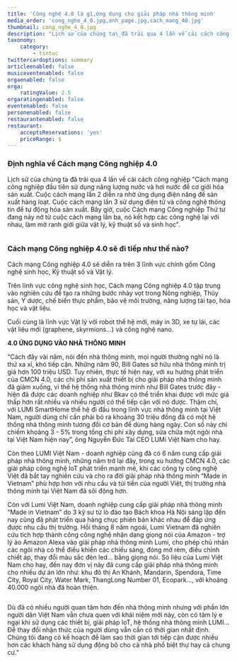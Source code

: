 ```yaml
---
title: 'Công nghệ 4.0 là gì,ứng dụng cho giải pháp nhà thông minh'
media_order: 'cong_nghe_4_0.jpg,anh_page.jpg,cach_mang_40.jpg'
thumbnail: cong_nghe_4_0.jpg
description: "Lịch sử của chúng ta\_đã trải qua 4 lần về cải cách công nghiệp \"Cách mạng công nghiệp đầu tiên sử dụng năng lượng nước và hơi nước để cơ giới hóa sản xuất. Cuộc cách mạng lần 2 diễn ra nhờ ứng dụng điện năng để sản xuất hàng loạt. Cuộc cách mạng lần 3 sử dụng điện tử và công nghệ thông tin để tự động hóa sản xuất. Bây giờ, cuộc Cách mạng Công nghiệp Thứ tư đang nảy nở từ cuộc cách mạng lần ba, nó kết hợp các công nghệ lại với nhau, làm mờ ranh giới giữa vật lý, kỹ thuật số và sinh học\"."
taxonomy:
    category:
        - tintuc
twittercardoptions: summary
articleenabled: false
musiceventenabled: false
orgaenabled: false
orga:
    ratingValue: 2.5
orgaratingenabled: false
eventenabled: false
personenabled: false
restaurantenabled: false
restaurant:
    acceptsReservations: 'yes'
    priceRange: $
---
```


<h3>Định nghĩa về C&aacute;ch mạng C&ocirc;ng nghiệp 4.0</h3>
<p>Lịch sử của ch&uacute;ng ta&nbsp;đ&atilde; trải qua 4 lần về cải c&aacute;ch c&ocirc;ng nghiệp "C&aacute;ch mạng c&ocirc;ng nghiệp đầu ti&ecirc;n sử dụng năng lượng nước v&agrave; hơi nước để cơ giới h&oacute;a sản xuất. Cuộc c&aacute;ch mạng lần 2 diễn ra nhờ ứng dụng điện năng để sản xuất h&agrave;ng loạt. Cuộc c&aacute;ch mạng lần 3 sử dụng điện tử v&agrave; c&ocirc;ng nghệ th&ocirc;ng tin để tự động h&oacute;a sản xuất. B&acirc;y giờ, cuộc C&aacute;ch mạng C&ocirc;ng nghiệp Thứ tư đang nảy nở từ cuộc c&aacute;ch mạng lần ba, n&oacute; kết hợp c&aacute;c c&ocirc;ng nghệ lại với nhau, l&agrave;m mờ ranh giới giữa vật l&yacute;, kỹ thuật số v&agrave; sinh học".</p>
<p><img src="/newv1/tin-tuc/cong-nghe-4-0-la-gi-ung-dung-cho-giai-phap-nha-thong-minh/cach_mang_40.jpg" alt="" /></p>
<h3>C&aacute;ch mạng C&ocirc;ng nghiệp 4.0 sẽ đi tiếp như thế n&agrave;o?</h3>
<p>C&aacute;ch mạng C&ocirc;ng nghiệp 4.0 sẽ diễn ra tr&ecirc;n 3 lĩnh vực ch&iacute;nh gồm C&ocirc;ng nghệ sinh học, Kỹ thuật số v&agrave; Vật l&yacute;.</p>
<p>Tr&ecirc;n lĩnh vực c&ocirc;ng nghệ sinh học, C&aacute;ch mạng C&ocirc;ng nghiệp 4.0 tập trung v&agrave;o nghi&ecirc;n cứu để tạo ra những bước nhảy vọt trong N&ocirc;ng nghiệp, Thủy sản, Y dược, chế biến thực phẩm, bảo vệ m&ocirc;i trường, năng lượng t&aacute;i tạo, h&oacute;a học v&agrave; vật liệu.</p>
<p>Cuối c&ugrave;ng l&agrave; lĩnh vực Vật l&yacute; với robot thế hệ mới, m&aacute;y in 3D, xe tự l&aacute;i, c&aacute;c vật liệu mới (graphene, skyrmions&hellip;) v&agrave; c&ocirc;ng nghệ nano.</p>
<p><strong>4.0 ỨNG DỤNG V&Agrave;O NH&Agrave; TH&Ocirc;NG MINH</strong></p>
<div id="">
<p>&ldquo;C&aacute;ch đ&acirc;y v&agrave;i năm, n&oacute;i đến nh&agrave; th&ocirc;ng minh, mọi người thường nghĩ n&oacute; l&agrave; thứ xa xỉ, kh&oacute; tiếp cận. Những năm 90, Bill Gates sở hữu nh&agrave; th&ocirc;ng minh trị gi&aacute; hơn 100 triệu USD. Tuy nhi&ecirc;n, thực tế hiện nay, với xu hướng ph&aacute;t triển của CMCN 4.0, c&aacute;c chi ph&iacute; sản xuất thiết bị cho giải ph&aacute;p nh&agrave; th&ocirc;ng minh đ&atilde; giảm xuống, v&igrave; thế hệ thống nh&agrave; th&ocirc;ng minh như Bill Gates trước đ&acirc;y - hiện đ&atilde; được c&aacute;c doanh nghiệp như Bkav c&oacute; thể triển khai được với mức gi&aacute; thấp hơn rất nhiều v&agrave; nhiều người c&oacute; thể tiếp cận với n&oacute; được. Thậm ch&iacute;, với&nbsp;LUMI SmartHome thế hệ đi đầu trong lĩnh vực nh&agrave; th&ocirc;ng minh tại Việt Nam, người d&ugrave;ng chỉ cần phải bỏ ra khoảng 30 triệu đồng đ&atilde; c&oacute; một hệ thống nh&agrave; th&ocirc;ng minh tương đối cơ bản để d&ugrave;ng h&agrave;ng ng&agrave;y. Con số n&agrave;y chỉ chiếm khoảng 3 - 5% trong tổng chi ph&iacute; x&acirc;y dựng, sửa chữa một ng&ocirc;i nh&agrave; tại Việt Nam hiện nay&rdquo;, &ocirc;ng Nguyễn Đức T&agrave;i CEO LUMi Việt Nam cho hay.</p>
</div>
<div id="">
<p>C&ograve;n theo LUMI Việt Nam - doanh nghiệp cũng đ&atilde; c&oacute; 6 năm cung cấp giải ph&aacute;p nh&agrave; th&ocirc;ng minh, những năm trở lại đ&acirc;y, trong xu hướng CMCN 4.0, c&aacute;c giải ph&aacute;p c&ocirc;ng nghệ IoT ph&aacute;t triển mạnh mẽ, khi c&aacute;c c&ocirc;ng ty c&ocirc;ng nghệ Việt đ&atilde; bắt tay nghi&ecirc;n cứu v&agrave; cho ra đời giải ph&aacute;p nh&agrave; th&ocirc;ng minh &ldquo;Made in Vietnam&rdquo; ph&ugrave; hợp hơn với nhu cầu v&agrave; t&uacute;i tiền của người Việt, thị trường nh&agrave; th&ocirc;ng minh tại Việt Nam đ&atilde; s&ocirc;i động hơn.</p>
<p>C&ograve;n với Lumi Việt Nam, doanh nghiệp cung cấp giải ph&aacute;p nh&agrave; th&ocirc;ng minh &ldquo;Made in Vietnam&rdquo; do 3 kỹ sư từ l&ograve; đ&agrave;o tạo B&aacute;ch khoa H&agrave; Nội s&aacute;ng lập đến nay cũng đ&atilde; ph&aacute;t triển qua h&agrave;ng chục phi&ecirc;n bản kh&aacute;c nhau để đ&aacute;p ứng được nhu cầu thị trường. Hồi th&aacute;ng 8 năm ngo&aacute;i, Lumi Vietnam đ&atilde; nghi&ecirc;n cứu t&iacute;ch hợp th&agrave;nh c&ocirc;ng c&ocirc;ng nghệ nhận dạng giọng n&oacute;i của Amazon - trợ l&yacute; ảo Amazon Alexa v&agrave;o giải ph&aacute;p nh&agrave; th&ocirc;ng minh Lumi, cho ph&eacute;p chủ nh&acirc;n c&aacute;c ng&ocirc;i nh&agrave; c&oacute; thể điều khiển c&aacute;c chiếu s&aacute;ng, đ&oacute;ng mở r&egrave;m, điều chỉnh chiết &aacute;p, thay đổi m&agrave;u sắc đ&egrave;n led&hellip; bằng giọng n&oacute;i. S&oacute; liệu của Lumi Việt Nam cho hay, đến nay đơn vị n&agrave;y đ&atilde; cung cấp giải ph&aacute;p nh&agrave; th&ocirc;ng minh cho nhiều dự &aacute;n lớn như: khu đ&ocirc; thị An Kh&aacute;nh, Mandarin, Spendora, Time City, Royal City, Water Mark, ThangLong Number 01, Ecopark&hellip;, với khoảng 40.000 ng&ocirc;i nh&agrave; đ&atilde; ho&agrave;n thiện.</p>
<p><img src="/newv1/tin-tuc/cong-nghe-4-0-la-gi-ung-dung-cho-giai-phap-nha-thong-minh/anh_page.jpg" alt="" /></p>
<p>D&ugrave; đ&atilde; c&oacute; nhiều người quan t&acirc;m hơn đến nh&agrave; th&ocirc;ng minh nhưng với phần lớn người d&acirc;n Việt Nam vẫn chưa quen với kh&aacute;i niệm mới n&agrave;y, c&ograve;n c&oacute; t&acirc;m l&yacute; e ngại khi sử dụng c&aacute;c thiết bị, giải ph&aacute;p IoT, hệ thống nh&agrave; th&ocirc;ng minh LUMI&hellip; Để thay đổi nhận thức của người d&ugrave;ng vẫn cần c&oacute; thời gian nhất định. Ch&uacute;ng t&ocirc;i đang c&oacute; kế hoạch để l&agrave;m sao thời gian tới tiếp cận được nhiều hơn c&aacute;c kh&aacute;ch h&agrave;ng sử dụng động bộ cho cả nh&agrave; phố biệt thự hay cả chung cư.&rdquo;</p>
</div>
<p><strong>&nbsp;</strong></p>